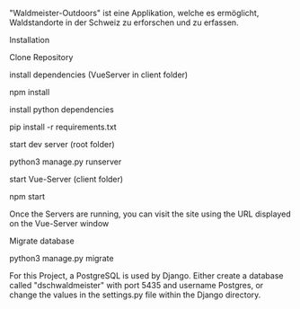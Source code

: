 "Waldmeister-Outdoors" ist eine Applikation, welche es ermöglicht, Waldstandorte in der Schweiz zu erforschen und zu erfassen.

Installation

Clone Repository

install dependencies (VueServer in client folder)

npm install

install python dependencies

pip install -r requirements.txt

start dev server (root folder) 

python3 manage.py runserver

start Vue-Server (client folder) 

npm start

Once the Servers are running, you can visit the site using the URL displayed on the Vue-Server window

Migrate database 

python3 manage.py migrate

For this Project, a PostgreSQL is used by Django. Either create a database called "dschwaldmeister" with port 5435 and username Postgres, or change the values in the settings.py file within the Django directory.
